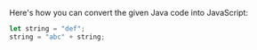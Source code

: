 Here's how you can convert the given Java code into JavaScript:

```JavaScript
let string = "def";
string = "abc" + string;
```
